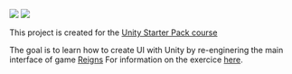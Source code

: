 ![](http://gameranx.com/wp-content/uploads/2016/08/ReignsHeader.png)
![](https://lh3.googleusercontent.com/yxbscdUImI4zB2WapxYP9VURqxCTRaeBnZyO-DyRFj6JbMcVM5uOHFnaRXsfeh4zaec=h900)


This project is created for the [Unity Starter Pack course](https://github.com/JamsCenter/2017_10_16_UnityStarterPack/wiki/M%237011)

The goal is to learn how to create UI with Unity by re-enginering the main interface of game [Reigns](http://store.steampowered.com/app/474750/Reigns/)
For information on the exercice [here](
https://github.com/JamsCenter/2017_10_16_UnityStarterPack/wiki/M%237011).

